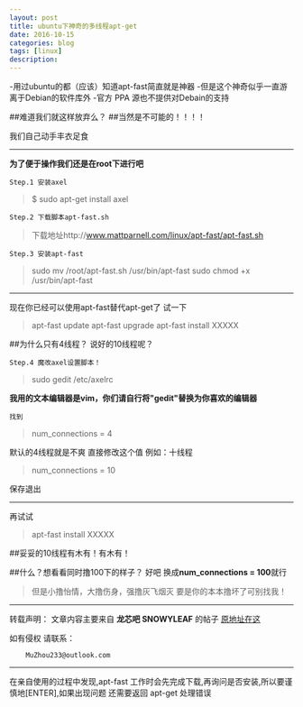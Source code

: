 ```yaml
---
layout: post
title: ubuntu下神奇的多线程apt-get
date: 2016-10-15
categories: blog
tags: [linux]
description: 
---
```


-用过ubuntu的都（应该）知道apt-fast简直就是神器
-但是这个神奇似乎一直游离于Debian的软件库外
-官方 PPA 源也不提供对Debain的支持


##难道我们就这样放弃么？
##当然是不可能的！！！！


我们自己动手丰衣足食
***

**为了便于操作我们还是在root下进行吧**


	Step.1 安装axel
>$ sudo apt-get install axel


	Step.2 下载脚本apt-fast.sh
>下载地址http://www.mattparnell.com/linux/apt-fast/apt-fast.sh


	Step.3 安装apt-fast
>sudo mv /root/apt-fast.sh /usr/bin/apt-fast
>sudo chmod +x /usr/bin/apt-fast

***
现在你已经可以使用apt-fast替代apt-get了
试一下
>apt-fast update
>apt-fast upgrade
>apt-fast install XXXXX

##为什么只有4线程？ 说好的10线程呢？


	Step.4 魔改axel设置脚本！
>sudo gedit /etc/axelrc

**我用的文本编辑器是vim，你们请自行将"gedit"替换为你喜欢的编辑器**

	找到
>num_connections = 4

默认的4线程就是不爽
直接修改这个值
例如：十线程

>num_connections = 10

保存退出

***
再试试

>apt-fast install XXXXX

##妥妥的10线程有木有！有木有！


##什么？想看看同时撸100下的样子？
好吧 换成**num_connections = 100**就行


>但是小撸怡情，大撸伤身，强撸灰飞烟灭
>要是你的本本撸坏了可别找我！

***
 转载声明：
文章内容主要来自 **龙芯吧 SNOWYLEAF** 的帖子 [原地址在这](http://tieba.baidu.com/p/2733068976)

如有侵权 请联系：

		MuZhou233@outlook.com
***
在亲自使用的过程中发现,apt-fast 工作时会先完成下载,再询问是否安装,所以要谨慎地[ENTER],如果出现问题 还需要返回 apt-get 处理错误	

